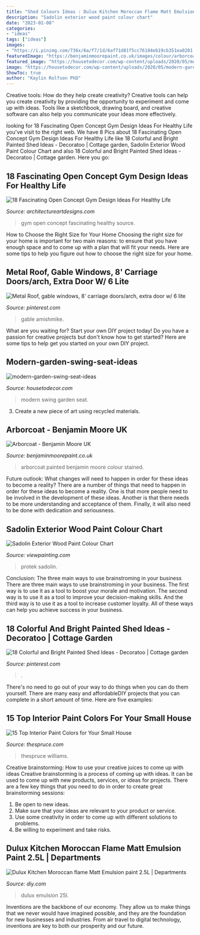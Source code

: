 ```yaml
---
title: "Shed Colours Ideas : Dulux Kitchen Moroccan Flame Matt Emulsion Paint 2.5l"
description: "Sadolin exterior wood paint colour chart"
date: "2023-01-08"
categories:
- "ideas"
tags: ["ideas"]
images:
- "https://i.pinimg.com/736x/6a/f7/1d/6af71d81f5cc76184eb19cb351ea0201.jpg"
featuredImage: "https://benjaminmoorepaint.co.uk/images/colour/arborcoat/2.jpg"
featured_image: "https://housetodecor.com/wp-content/uploads/2020/05/modern-garden-swing-seat-ideas.jpg"
image: "https://housetodecor.com/wp-content/uploads/2020/05/modern-garden-swing-seat-ideas.jpg"
ShowToc: true
author: "Kaylin Rolfson PhD"
---
```



Creative tools: How do they help create creativity?
Creative tools can help you create creativity by providing the opportunity to experiment and come up with ideas. Tools like a sketchbook, drawing board, and creative software can also help you communicate your ideas more effectively.

	

		
looking for 18 Fascinating Open Concept Gym Design Ideas For Healthy Life you've visit to the right web. We have 8 Pics about 18 Fascinating Open Concept Gym Design Ideas For Healthy Life like 18 Colorful and Bright Painted Shed Ideas - Decoratoo | Cottage garden, Sadolin Exterior Wood Paint Colour Chart and also 18 Colorful and Bright Painted Shed Ideas - Decoratoo | Cottage garden. Here you go:
		
    
## 18 Fascinating Open Concept Gym Design Ideas For Healthy Life

<img loading=lazy src="http://www.architectureartdesigns.com/wp-content/uploads/2015/08/21-630x420.jpeg" onerror="this.onerror=null;this.src='https://tse4.mm.bing.net/th?id=OIP.cY_pbGAGySGQddhYprQqgAHaE8&amp;pid=15.1';" alt="18 Fascinating Open Concept Gym Design Ideas For Healthy Life">

_Source: architectureartdesigns.com_

>gym open concept fascinating healthy source. 

	

How to Choose the Right Size for Your Home
Choosing the right size for your home is important for two main reasons: to ensure that you have enough space and to come up with a plan that will fit your needs. Here are some tips to help you figure out how to choose the right size for your home.

    
## Metal Roof, Gable Windows, 8&#039; Carriage Doors/arch, Extra Door W/ 6 Lite

<img loading=lazy src="https://i.pinimg.com/736x/6a/f7/1d/6af71d81f5cc76184eb19cb351ea0201.jpg" onerror="this.onerror=null;this.src='https://tse4.mm.bing.net/th?id=OIP.KbEXFiec8JOgkNw-EGwDPwHaFi&amp;pid=15.1';" alt="Metal Roof, gable windows, 8&#039; carriage doors/arch, extra door w/ 6 lite">

_Source: pinterest.com_

>gable amishmike. 

	

What are you waiting for? Start your own DIY project today!
Do you have a passion for creative projects but don't know how to get started? Here are some tips to help get you started on your own DIY project.

    
## Modern-garden-swing-seat-ideas

<img loading=lazy src="https://housetodecor.com/wp-content/uploads/2020/05/modern-garden-swing-seat-ideas.jpg" onerror="this.onerror=null;this.src='https://tse3.mm.bing.net/th?id=OIP.po1k1ZlAtE-B1tLjiBX1MgHaLH&amp;pid=15.1';" alt="modern-garden-swing-seat-ideas">

_Source: housetodecor.com_

>modern swing garden seat. 

	

3. Create a new piece of art using recycled materials.

    
## Arborcoat - Benjamin Moore UK

<img loading=lazy src="https://benjaminmoorepaint.co.uk/images/colour/arborcoat/2.jpg" onerror="this.onerror=null;this.src='https://tse2.mm.bing.net/th?id=OIP.aJp7LEyEZAoJXOAf8Vd-vgAAAA&amp;pid=15.1';" alt="Arborcoat - Benjamin Moore UK">

_Source: benjaminmoorepaint.co.uk_

>arborcoat painted benjamin moore colour stained. 

	

Future outlook: What changes will need to happen in order for these ideas to become a reality?
There are a number of things that need to happen in order for these ideas to become a reality. One is that more people need to be involved in the development of these ideas. Another is that there needs to be more understanding and acceptance of them. Finally, it will also need to be done with dedication and seriousness.

    
## Sadolin Exterior Wood Paint Colour Chart

<img loading=lazy src="https://i.pinimg.com/originals/bb/32/9d/bb329dfc5c1879f7b248cc821b992342.jpg" onerror="this.onerror=null;this.src='https://tse2.mm.bing.net/th?id=OIP.zi6GkW1UDCrGY_rkNAdNQAHaKj&amp;pid=15.1';" alt="Sadolin Exterior Wood Paint Colour Chart">

_Source: viewpainting.com_

>protek sadolin. 

	

Conclusion: The three main ways to use brainstroming in your business
There are three main ways to use brainstroming in your business. The first way is to use it as a tool to boost your morale and motivation. The second way is to use it as a tool to improve your decision-making skills. And the third way is to use it as a tool to increase customer loyalty. All of these ways can help you achieve success in your business.

    
## 18 Colorful And Bright Painted Shed Ideas - Decoratoo | Cottage Garden

<img loading=lazy src="https://i.pinimg.com/736x/93/c7/5a/93c75ab3a3aedf9cd5bcb0290963c5e8.jpg" onerror="this.onerror=null;this.src='https://tse4.mm.bing.net/th?id=OIP.VZDovS3PzX-ttIb33F-VIwHaJ3&amp;pid=15.1';" alt="18 Colorful and Bright Painted Shed Ideas - Decoratoo | Cottage garden">

_Source: pinterest.com_

>. 

	

There's no need to go out of your way to do things when you can do them yourself. There are many easy and affordableDIY projects that you can complete in a short amount of time. Here are five examples: 

    
## 15 Top Interior Paint Colors For Your Small House

<img loading=lazy src="https://fthmb.tqn.com/siQLt5HXkRMaizUD_X3uHue69P4=/960x0/filters:no_upscale()/trajectory3-56a193983df78cf7726c23ab.png" onerror="this.onerror=null;this.src='https://tse1.mm.bing.net/th?id=OIP.zgyKI8v4sp2LegGUHr8y0wHaKT&amp;pid=15.1';" alt="15 Top Interior Paint Colors for Your Small House">

_Source: thespruce.com_

>thespruce williams. 

	

Creative brainstorming: How to use your creative juices to come up with ideas
Creative brainstorming is a process of coming up with ideas. It can be used to come up with new products, services, or ideas for projects. There are a few key things that you need to do in order to create great brainstorming sessions:
1. Be open to new ideas.
2. Make sure that your ideas are relevant to your product or service.
3. Use some creativity in order to come up with different solutions to problems.
4. Be willing to experiment and take risks.

    
## Dulux Kitchen Moroccan Flame Matt Emulsion Paint 2.5L | Departments

<img loading=lazy src="https://kingfisher.scene7.com/is/image/Kingfisher/5010212575895_03c" onerror="this.onerror=null;this.src='https://tse2.mm.bing.net/th?id=OIP.Jz171j9PJIHPyLCL5NU2mgHaHZ&amp;pid=15.1';" alt="Dulux Kitchen Moroccan flame Matt Emulsion paint 2.5L | Departments">

_Source: diy.com_

>dulux emulsion 25l. 

	

Inventions are the backbone of our economy. They allow us to make things that we never would have imagined possible, and they are the foundation for new businesses and industries. From air travel to digital technology, inventions are key to both our prosperity and our future.


